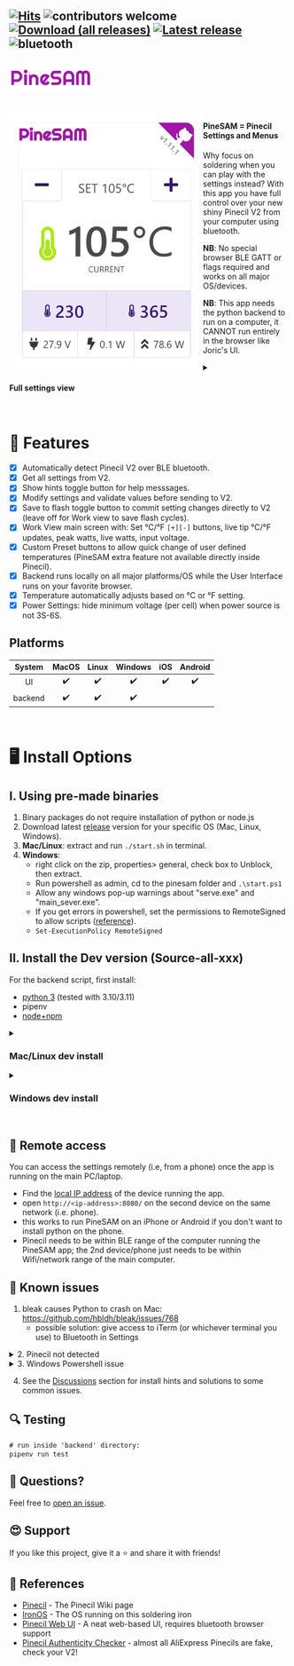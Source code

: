 [![Hits](https://hits.seeyoufarm.com/api/count/incr/badge.svg?url=https%3A%2F%2Fgithub.com%2Fbuilder555%2FPineSAM&count_bg=%23FF00BF&title_bg=%23625E5E&icon=pre-commit.svg&icon_color=%23E7E7E7&title=hits&edge_flat=false)](https://github.com/builder555/PineSAM/wiki)
![contributors welcome](https://custom-icon-badges.demolab.com/badge/contributors-welcome-A017A5.svg?logo=star&logoColor=white)
[![Download (all releases)](https://img.shields.io/github/downloads/builder555/pinesam/total?color=A017A5)](https://github.com/builder555/PineSAM/releases/)
[![Latest release](https://img.shields.io/github/v/release/builder555/pinesam?color=7700b3)](https://github.com/builder555/PineSAM/releases/latest)
![bluetooth](https://custom-icon-badges.demolab.com/badge/-bluetooth-7700b3.svg?logo=bluetooth&logoColor=white)
<br><br>
<img src="./images/PineSAM_logo-A017A5.png" align="left" width="150" height="48" style="float:left"> <br clear="left" />
---
<br>
<img src="./images/workHUD.png" align="right" width="350" style="float:left">

#### PineSAM = Pinecil Settings and Menus

Why focus on soldering when you can play with the settings instead? With this app you have full control over your new shiny Pinecil V2 from your computer using bluetooth.

**NB**: No special browser BLE GATT or flags required and works on all major OS/devices.

**NB**: This app needs the python backend to run on a computer, it CANNOT run entirely in the browser like Joric's UI.

<details>
  <summary>
    
#### Full settings view

  </summary>

<img src="./images/full_settings.png" width="900"> 

</details>
<br clear="right"/>

# 💫 Features

- [x] Automatically detect Pinecil V2 over BLE bluetooth.
- [x] Get all settings from V2.
- [X] Show hints toggle button for help messsages.
- [X] Modify settings and validate values before sending to V2.
- [X] Save to flash toggle button to commit setting changes directly to V2 (leave off for Work view to save flash cycles).
- [X] Work View main screen with: Set °C/°F `[+][-]` buttons, live tip °C/°F updates, peak watts, live watts, input voltage.
- [X] Custom Preset buttons to allow quick change of user defined temperatures (PineSAM extra feature not available directly inside Pinecil).
- [X] Backend runs locally on all major platforms/OS while the User Interface runs on your favorite browser.
- [X] Temperature automatically adjusts based on °C or °F setting.
- [X] Power Settings: hide minimum voltage (per cell) when power source is not 3S-6S.

## Platforms
 | System  | MacOS | Linux | Windows | iOS | Android|
 | :-----: | :-----: | :---: | :---: | :-: | :----: |
 | UI      |:heavy_check_mark:|:heavy_check_mark:|:heavy_check_mark:|:heavy_check_mark:|:heavy_check_mark:|
 | backend |:heavy_check_mark:|:heavy_check_mark:|:heavy_check_mark:|
<br>

# :desktop_computer: Install Options

## I. Using pre-made binaries

1. Binary packages do not require installation of python or node.js
2. Download latest [release](https://github.com/builder555/PineSAM/releases/latest) version for your specific OS (Mac, Linux, Windows).
3. **Mac/Linux**: extract and run `./start.sh` in terminal.
4. **Windows**: 
   * right click on the zip, properties> general, check box to Unblock, then extract.
   * Run powershell as admin, cd to the pinesam folder and `.\start.ps1`
   * Allow any windows pop-up warnings about "serve.exe" and "main_sever.exe".
   * If you get errors in powershell, set the permissions to RemoteSigned to allow scripts ([reference](https://lazyadmin.nl/powershell/running-scripts-is-disabled-on-this-system/)).
   * ```Set-ExecutionPolicy RemoteSigned```

## II. Install the Dev version (Source-all-xxx)

For the backend script, first install:
- [python 3](https://www.python.org/downloads/) (tested with 3.10/3.11)
- pipenv
- [node+npm](https://nodejs.org/en/download/)
<details>
  <summary>
    
  ### Mac/Linux dev install
    
  </summary>
  
#### Setup
```shell
git clone https://github.com/builder555/PineSAM
cd PineSAM
chmod +x setup-dev.sh
chmod +x run-dev.sh
./setup-dev.sh
```

#### Run
```shell
./run-dev.sh
# press CTRL+C in the terminal window to stop
```
* On a Mac http://localhost:8080 will open in your browser automatically.
* Some Linux distros may need http://localhost:8080 opened manually. Debian12 hints [here](https://github.com/builder555/PineSAM/discussions/47#discussion-4884758).

</details>

<details>
  <summary>
    
### Windows dev install
  
  </summary>

#### Install
If you already have Python and NodeJS installed, you can skip to step 3.

1. Install Python: https://www.python.org/downloads
    * Check "Add python.exe to PATH" and select "Customize Installation"
    * Check "Add Python to environment variables" option
    * See a reference screen [here](https://github.com/builder555/PineSAM/discussions/7#discussion-4862766).
2. Install NodeJS: https://nodejs.org/en/download/
3. Download the Source-all-xxx from the latest release: https://github.com/builder555/PineSAM/releases/latest
4. Right click the zip and open Properties > General tab and check _Unblock_ if it appears at the bottom. Then Unzip it.
5. Run powershell as administrator, set permissions to RemoteSigned ([reference](https://lazyadmin.nl/powershell/running-scripts-is-disabled-on-this-system/)).
```shell
# setting this one time in powershell normally persists on reboots.
Set-ExecutionPolicy RemoteSigned
```
#### Run
1. Change directory, `cd` to the location of the PineSAM folder that was unzipped above.
```shell
setup-dev.bat   # only need to run this one time for each new version
run-dev.bat     # run this command every time you use Pinecil
```
</details>
<div style="clear:both;">&nbsp;</div>

## :signal_strength: Remote access

You can access the settings remotely (i.e, from a phone) once the app is running on the main PC/laptop.

* Find the [local IP address](https://lifehacker.com/how-to-find-your-local-and-external-ip-address-5833108) of the device running the app.
* open `http://<ip-address>:8080/` on the second device on the same network (i.e. phone).
* this works to run PineSAM on an iPhone or Android if you don't want to install python on the phone.
* Pinecil needs to be within BLE range of the computer running the PineSAM app; the 2nd device/phone just needs to be within Wifi/network range of the main computer.

## 👀 Known issues
1. bleak causes Python to crash on Mac: https://github.com/hbldh/bleak/issues/768
    * possible solution: give access to iTerm (or whichever terminal you use) to Bluetooth in Settings

<details>
<summary>2. Pinecil not detected</summary>

* possible solution: you paired your Pinecil using system settings - unpair it from all other places.  
* possible solution: need to [flash](https://github.com/Ralim/IronOS/discussions/1518#discussioncomment-4866637) [BLE firmware](https://github.com/builder555/PineSAM/files/10797411/Pinecilv2_EN.zip)
* upcoming Ralim's IronOS 2.21 will be the first stable release that has BLE support built-in for V2. Before 2.21, only beta BLE versions of IronOS firmware will work.

</details>
<details>
  <summary>3. Windows Powershell issue</summary>
  
* windows by default does not allow any scripts to run in powershell. Make sure the zip file property is _Unblock_ and set powershell to remotesigned with: <br>
    `set-executionpolicy remotesigned`
* check that windows has not reset the permissions in powershell with `Get-ExecutionPolicy` and change it back to `RemoteSigned` if needed ([reference](https://lazyadmin.nl/powershell/running-scripts-is-disabled-on-this-system/)).
</details>
  
4. See the [Discussions](https://github.com/builder555/PineSAM/discussions) section for install hints and solutions to some common issues.


## 🔍 Testing

```shell
# run inside 'backend' directory:
pipenv run test
```
## 💬 Questions?
Feel free to [open an issue](https://github.com/builder555/PineSAM/issues).

## :heart_eyes: Support
If you like this project, give it a ⭐ and share it with friends!


## :book: References

- [Pinecil](https://wiki.pine64.org/wiki/Pinecil) - The Pinecil Wiki page
- [IronOS](https://github.com/Ralim/IronOS) - The OS running on this soldering iron
- [Pinecil Web UI](https://github.com/joric/pinecil) - A neat web-based UI, requires bluetooth browser support
- [Pinecil Authenticity Checker](https://pinecil.pine64.org/) - almost all AliExpress Pinecils are fake, check your V2!


